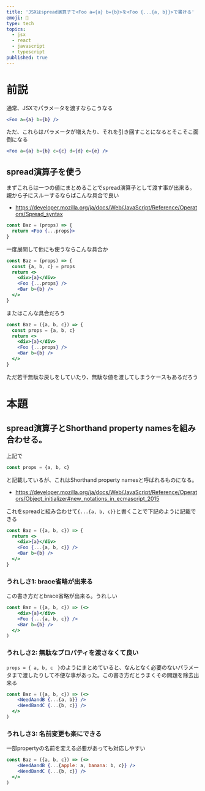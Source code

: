 ```yaml
---
title: 'JSXはspread演算子で<Foo a={a} b={b}>を<Foo {...{a, b}}>で書ける'
emoji: 🍡
type: tech
topics:
  - jsx
  - react
  - javascript
  - typescript
published: true
---
```


# 前説

通常、JSXでパラメータを渡すならこうなる

```jsx
<Foo a={a} b={b} />
```

ただ、これらはパラメータが増えたり、それを引き回すことになるとそこそこ面倒になる

```jsx
<Foo a={a} b={b} c={c} d={d} e={e} />
```

## spread演算子を使う

まずこれらは一つの値にまとめることでspread演算子として渡す事が出来る。親から子にスルーするならばこんな具合で良い
* https://developer.mozilla.org/ja/docs/Web/JavaScript/Reference/Operators/Spread_syntax

```jsx
const Baz = (props) => {
  return <Foo {...props}>
}
```

一度展開して他にも使うならこんな具合か

```jsx
const Baz = (props) => {
  const {a, b, c} = props
  return <>
    <div>{a}</div>
    <Foo {...props} />
    <Bar b={b} />
  </>
}
```

またはこんな具合だろう

```jsx
const Baz = ({a, b, c}) => {
  const props = {a, b, c} 
  return <>
    <div>{a}</div>
    <Foo {...props} />
    <Bar b={b} />
  </>
}
```

ただ若干無駄な戻しをしていたり、無駄な値を渡してしまうケースもあるだろう

# 本題

## spread演算子とShorthand property namesを組み合わせる。

上記で

```js
const props = {a, b, c} 
```
と記載しているが、これはShorthand property namesと呼ばれるものになる。

* https://developer.mozilla.org/ja/docs/Web/JavaScript/Reference/Operators/Object_initializer#new_notations_in_ecmascript_2015

これをspreadと組み合わせて`{...{a, b, c}}`と書くことで下記のように記載できる

```jsx
const Baz = ({a, b, c}) => {
  return <>
    <div>{a}</div>
    <Foo {...{a, b, c}} />
    <Bar b={b} />
  </>
}
```

### うれしさ1: brace省略が出来る

この書き方だとbrace省略が出来る。うれしい

```jsx
const Baz = ({a, b, c}) => (<>
    <div>{a}</div>
    <Foo {...{a, b, c}} />
    <Bar b={b} />
  </>
)
```

### うれしさ2: 無駄なプロパティを渡さなくて良い

`props = { a, b, c　}`のようにまとめていると、なんとなく必要のないパラメータまで渡したりして不便な事があった。この書き方だとうまくその問題を除去出来る

```jsx
const Baz = ({a, b, c}) => (<>
    <NeedAandB {...{a, b}} />
    <NeedBandC {...{b, c}} />
  </>
)
```
### うれしさ3: 名前変更も楽にできる

一部propertyの名前を変える必要があっても対応しやすい

```jsx
const Baz = ({a, b, c}) => (<>
    <NeedAandB {...{apple: a, banana: b, c}} />
    <NeedBandC {...{b, c}} />
  </>
)
```
